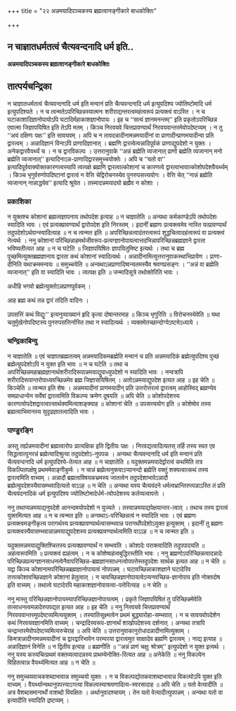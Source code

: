 +++
title = "२२ अन्नमयादिपञ्चकस्य ब्रह्मत्वानङ्गीकारे बाधकोक्तिः"

+++


## न चाज्ञातधर्मतत्वं चैत्यवन्दनादि धर्म इति..

**अन्नमयादिपञ्चकस्य ब्रह्मत्वानङ्गीकारे बाधकोक्तिः**

## **तात्पर्यचन्द्रिका**

न चाज्ञातधर्मतत्वं चैत्यवन्दनादि धर्म इति मन्वानं प्रति चैत्यवन्दनादि धर्म इत्युपदिश्य ज्योतिष्टोमादि धर्म इत्युपदिश्यते । न च त्वन्मतेऽपरिच्छिन्नस्यात्मनः शरीराद्यन्तरत्वमहंत्वरूपं प्रत्यक्त्वं वाऽस्ति । न च घटाकाशादिज्ञानोपायोऽपि घटादिर्महाकाशज्ञानोपायः । इह च ‘‘सत्यं ज्ञानमनन्तम्’’ इति प्रकृतोऽपरिच्छिन्न एवात्मा जिज्ञापयिषित इति तेऽपि मतम् । किञ्च निरवयवे चित्तप्रावण्यार्थं निरवयवान्तरमेवोपदेष्टव्यम् । न तु ‘‘अयं दक्षिणः पक्षः’’ इति सावयवम् । अपि च न तावदन्नादीनामन्नमयादीनां वा प्राणादीन्प्राणमयादीन्वा प्रति द्वारत्वम् । अन्नादिज्ञानं विनाऽपि प्राणादिज्ञानात् । ब्रह्मणि द्वारत्वेत्वन्नादिपूर्वकं प्राणाद्युपदेशो न युक्तः । अनेकद्वारवैयर्थ्यं च । न च द्वारविकल्पः । उत्तरानुवाके ‘‘अन्नं ब्रह्मेति व्यजानात् प्राणो ब्रह्मेति व्यजानान् मनो ब्रह्मेति व्यजानात्’’ इत्यादिनाऽन्न-प्राणादिद्वारसमुच्चयोक्तेः । अपि च ‘‘यतो वा’’ इत्यादिपूर्ववाक्योक्तकारणत्वस्यापि त्वत्पक्षे ब्रह्मणि द्वारत्वात्कोशानां च कारणत्वे द्वारत्वाभावात्कोशोपदेशवैयर्थ्यम् । किञ्च भृगुर्वरुणोपदिष्टानां द्वारत्वं न वेत्ति चेद्विरोचनस्येव पुनरुपसत्त्ययोगः । वेत्ति चेत् ‘‘नान्नं ब्रह्मेति व्यजानान् नान्नाद्ध्येव’’ इत्यादि श्रूयेत । तस्मादन्नमयादयो ब्रह्मैव न कोशाः ।

### **प्रकाशिका**

न युक्तश्च कोशानां ब्रह्मत्वज्ञापनाय तथोपदेश इत्याह ॥ न चाज्ञातेति ॥ अन्यथा कर्मकाण्डेऽपि तथोपदेशः स्यादिति भावः । एवं प्रत्यक्प्रावण्यार्थं द्वारोपदेश इति निरस्तम् । इदानीं ब्रह्मणः प्रत्यक्त्वमेव नास्ति यत्प्रावण्यार्थं तदुपदेशोऽर्थवान्स्यादित्याह ॥ न च त्वन्मत इति ॥ अपरिच्छिन्नत्वादंतरत्वरूपं शुद्धचित्वादहंत्वरूपं वा प्रत्यक्त्वं नेत्यर्थः । ननु कोशानां परिच्छिन्नाहमर्थजीवरूप-प्रत्यग्ज्ञानोपायत्वात्तदभिन्नापरिच्छिन्नब्रह्मज्ञाने द्वारता भविष्यतीत्यत आह ॥ न च घटेति ॥ जिज्ञापयिषितः ज्ञापयितुमिष्ट इत्यर्थः । तथा च ब्रह्म पुच्छमित्युक्तब्रह्मज्ञानाय द्वारता कथं कोशानां स्यादित्यर्थः । अन्नादीनामित्युत्तरानुवाकस्थाभिप्रायेण । प्राणा-दीनिति यथाक्रममन्वयः ॥ समुच्चयेति ॥ अन्यथाऽन्नप्राणादिष्वन्यतमस्यैव श्रवणप्रसङ्गः । ‘‘अन्नं वा ब्रह्मेति व्यजानात्’’ इति वा स्यादिति भावः । त्वत्पक्ष इति ॥ जन्मादिसूत्रे तथोक्तेरिति भावः ।

अधीहि भगवो ब्रह्मेत्युक्तोऽन्नप्राणपूर्वकम् ।

आह ब्रह्म कथं तन्न द्वारं तदिति वादिनः ।

उपसत्तिं कथं विद्युः’’ इत्यनुव्याख्यानं हृदि कृत्वा दोषान्तरमाह ॥ किञ्च भृगुरिति ॥ विरोचनस्येवेति ॥ यथा चतुर्मुखेनोपदिष्टस्य पुनरुपसत्तिर्नास्ति तथा न स्यादित्यर्थः । व्यक्तमेतच्छान्दोग्येऽष्टमेऽध्याये ।

### **चन्द्रिकाबिन्दु**

न चाज्ञातेति ॥ एवं चाज्ञातब्रह्मतत्वम् अन्नमयादिकमब्रह्मेति मन्वानं च प्रति अन्नमयादिकं ब्रह्मेत्युपदिश्य पुच्छं ब्रह्मेत्युपदेशोऽपि न युक्त इति भावः ॥ न च घटेति ॥ तथा च अपरिच्छिन्नमहाब्रह्मज्ञानार्थशरीरादिरूपान्नमयाद्युपाध्युपदेशो न स्यादिति भावः । नन्वत्रापि शरीरादिरूपान्तरोपाध्यवच्छिन्नमेव ब्रह्म जिज्ञासयिषितम् । अतोऽन्नमयाद्युपदेश इत्यत आह ॥ इह चेति ॥ किञ्चेति ॥ त्वन्मत इति शेषः । अन्नमयादीनां प्राणमयादीन् प्रति उत्तरोत्तरत्वं द्वारत्वम् आहोस्विद् ब्रह्मण्येव समप्राधान्येन सर्वेषां द्वारत्वमिति विकल्प्य क्रमेण दूषयति ॥ अपि चेति ॥ कोशोपदेशस्य कारणत्वोपदेशद्वारत्वात्सार्थक्यमित्याशङ्क्याह ॥ कोशानां चेति ॥ उपसत्त्ययोग इति ॥ कोशेष्वेव तस्य ब्रह्मत्वाभिमानस्य सुदृढज्ञातत्वादिति भावः ।

### **पाण्डुरङ्गि**

अस्तु तर्ह्यन्नमयादीनां ब्रह्मत्वारोपः प्रात्यक्षिक इति द्वितीयः पक्षः । निरवद्यत्वादित्यतस् तर्हि तस्य स्वत एव सिद्धत्वात्पुनरन्नं ब्रह्मेत्यादिश्रुत्या तदुपदेशोऽ-नुपपन्नः । अन्यथा चैत्यवन्दनादि धर्म इति मन्वानं प्रति चैत्यवन्दनादि धर्म इत्युपदिश्ये-तेत्यत आह ॥ न चाज्ञातेति ॥ यदुक्तमन्नमयादेर्द्वारत्वं कथमिति तत्र विकल्पितपक्षेषु प्रथममेवाङ्गीकुर्मः । न चान्नं ब्रह्मेत्यनुक्त्वाऽप्यानन्दो ब्रह्मेति वक्तुं शक्यत्वात्कथं तस्य द्वारत्वमिति वाच्यम् । अन्नादौ ब्रह्मत्वविषयकभ्रमस्य जातत्वेन तदुपदेशाभावेऽन्नादौ ब्रह्मेत्युपदेशस्यैवासम्भवादित्यतो वाऽऽह ॥ न चेति ॥ अन्यथा यस्य चैत्यवंदने धर्मत्वभ्रान्तिरुत्पन्नाऽस्ति तं प्रति चैत्यवंदनादिकं धर्म इत्युपदिश्य ज्योतिष्टोमादेर्धर्म-त्वोपदेशस्य कर्तव्यत्वापत्तेः ।

ननु तथाप्यन्नमयाद्यनुपदेशे आनन्दमयोपदेशो न युज्यते । तस्यान्नमयाद्यपेक्षयान्तर-त्वात् । तथाच तस्य द्वारत्वं युक्तमित्यत आह ॥ न च त्वन्मत इति ॥ अन्यथाऽ-परिच्छिन्नत्वं न स्यादिति भावः । एवं ब्रह्मणः प्रत्यक्त्वमङ्गीकृत्य परागर्थस्य प्रत्यक्प्रावण्यार्थत्वासम्भवान्न परागर्थोपदेशोऽयुक्त इत्युक्तम् । इदानीं तु ब्रह्मणः प्रत्यक्त्वस्यैवासम्भवान्नान्नमयाद्युपदेशस्य प्रत्यक्प्रावण्यार्थत्वमिति वाऽऽह ॥ न च त्वन्मत इति ॥

यदुक्तमन्नमयाद्युक्तिश्चित्तस्य प्रत्यक्प्रावण्यार्थं न सम्भवति । कोशादेः पराक्त्वादिति तदुपपादयति ॥ अहंत्वरूपमिति ॥ प्रत्यक्त्वं ह्यहंत्वम् । न च कोशेष्वहंत्वबुद्धिरस्तीति भावः । ननु ब्रह्मणोऽपरिच्छिन्नत्वादन्नादेः परिच्छिन्नप्रत्यग्ज्ञानसाधनत्वेनैवापरिच्छिन्न-ब्रह्मज्ञानसाधनत्वोपपत्तेस्तदुपदेशः सार्थक इत्यत आह ॥ न चेति ॥ यद्वा किञ्च कोशानामपरिच्छिन्नब्रह्मज्ञानोपायत्वं नोपपन्नम् । घटावच्छिन्नाकाशज्ञाने घटादेरिव तत्तत्कोशावच्छिन्नज्ञाने कोशानां हेतुत्वात् । न चावच्छिन्नज्ञानोपायत्वेऽप्यनवच्छिन्न-ज्ञानोपाय इति नोक्तदोष इति वाच्यम् । तथात्वे घटादेरपि महाकाशज्ञानोपायत्वा-पत्तेरित्याह ॥ न चेति ॥

ननु मास्तु परिच्छिन्नज्ञानोपायस्यापरिच्छिन्नज्ञानोपायत्वम् । प्रकृते जिज्ञापयिषितं तु परिच्छिन्नमेवेति तत्साधनत्वमन्नादेरुपपद्यत इत्यत आह ॥ इह चेति ॥ ननु निरवयवे चित्तप्रावण्यार्थं निरवयवान्तरमुपदेष्टव्यमित्ययुक्तम् । तस्यातिसूक्ष्मत्वेन प्रथमं बुद्ध्यारोहा-सम्भवात् । न च सावयवोपदेशेन कथं निरवयवज्ञानमिति वाच्यम् । चन्द्रादिस्वरूप-ज्ञानार्थं शाखोपदेशस्य दर्शनात् । अन्यथा तत्रापि चन्द्रान्तरमेवोपदेष्टव्यमित्यरुचेराह ॥ अपि चेति ॥ उत्तरानुवाकानुरोधादन्नादीनामित्युक्तम् । किमत्रान्नादीनामन्नमयादीनां च द्वारद्वारिभावेन परम्परया द्वारत्वमुत साक्षादेव ब्रह्मणि द्वारत्वम् । नाद्य इत्याह ॥ अन्नादिज्ञानं विनेति ॥ न द्वितीय इत्याह ॥ ब्रह्मणीति ॥ ‘‘अन्नं प्राणं चक्षुः श्रोत्रम्’’ इत्युपदेशो न युक्त इत्यर्थः । ननु यस्य कस्यचित्प्रथमं वक्तव्यत्वादन्नस्य प्राथम्येनोक्ति-रित्यत आह ॥ अनेकेति ॥ ननु विकल्पेन विहितत्वान्न वैयर्थ्यमित्यत आह ॥ न चेति ॥

ननु समुच्चयवाचकशब्दाभावान्न समुच्चयो युक्तः । न च विकल्पद्योतकवाशब्दाभावान्न विकल्पोऽपि युक्त इति वाच्यम् । वैयर्थ्यान्यथानुपपत्त्याऽगत्या विकल्पस्याश्रयणादित्य-स्वरसादाह ॥ अपि चेति ॥ यतो वेत्यादीति ॥ अत्र वैशब्दसमानार्थो वाशब्दो विवक्षितः । अर्थानुवादश्चायम् । तेन यतो वेत्यादीत्युपपन्नम् । अन्यथा यतो वा इत्यादीति स्यादिति द्रष्टव्यम् ।

